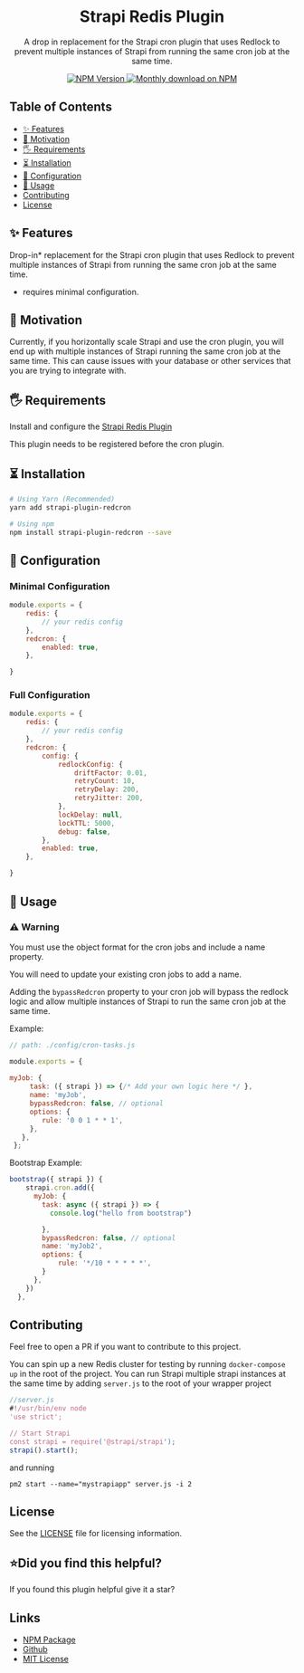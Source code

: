 <div align="center">
<h1>Strapi Redis Plugin</h1>
	
<p style="margin-top: 0;">A drop in replacement for the Strapi cron plugin that uses Redlock to prevent multiple instances of Strapi from running the same cron job at the same time.</p>
	
<p>
  <a href="https://www.npmjs.org/package/strapi-plugin-redcron">
    <img src="https://img.shields.io/npm/v/strapi-plugin-redcron/latest.svg" alt="NPM Version" />
  </a>
  <a href="https://www.npmjs.org/package/strapi-plugin-redcron">
    <img src="https://img.shields.io/npm/dm/strapi-plugin-redcron" alt="Monthly download on NPM" />
  </a>
</p>
</div>

## Table of Contents 

- [✨ Features](#-features)
- [🤔 Motivation](#-motivation)
- [🖐 Requirements](#-requirements)
- [⏳ Installation](#-installation)
- [🔧 Configuration](#-configuration)
- [🚚 Usage](#-usage)
- [Contributing](#contributing)
- [License](#license)

## ✨ Features

Drop-in* replacement for the Strapi cron plugin that uses Redlock to prevent multiple instances of Strapi from running the same cron job at the same time.

* requires minimal configuration.



## 🤔 Motivation
Currently, if you horizontally scale Strapi and use the cron plugin, you will end up with multiple instances of Strapi running the same cron job at the same time. This can cause issues with your database or other services that you are trying to integrate with.

## 🖐 Requirements

Install and configure the [Strapi Redis Plugin](https://github.com/strapi-community/strapi-plugin-redis)

This plugin needs to be registered before the cron plugin.

## ⏳ Installation

```bash
# Using Yarn (Recommended)
yarn add strapi-plugin-redcron

# Using npm
npm install strapi-plugin-redcron --save
```

## 🔧 Configuration

 

### Minimal Configuration

```js
module.exports = {
    redis: {
        // your redis config
    },
    redcron: {
        enabled: true,
    },

}
```

### Full Configuration
```js
module.exports = {
    redis: {
        // your redis config
    },
    redcron: {
        config: {
            redlockConfig: {
                driftFactor: 0.01,
                retryCount: 10,
                retryDelay: 200,
                retryJitter: 200,
            },
            lockDelay: null,
            lockTTL: 5000,
            debug: false,
        },
        enabled: true,
    },

}
```

## 🚚 Usage


### :warning: Warning 
You must use the object format for the cron jobs and include a name property.

You will need to update your existing cron jobs to add a name.

Adding the `bypassRedcron` property to your cron job will bypass the redlock logic and allow multiple instances of Strapi to run the same cron job at the same time.

Example:
```js
// path: ./config/cron-tasks.js

module.exports = {
  
myJob: {
     task: ({ strapi }) => {/* Add your own logic here */ },
     name: 'myJob',
     bypassRedcron: false, // optional
     options: {
        rule: '0 0 1 * * 1',
     },
   },
 };
```
Bootstrap Example:
```js
bootstrap({ strapi }) {
    strapi.cron.add({
      myJob: {
        task: async ({ strapi }) => {
          console.log("hello from bootstrap")

        },
        bypassRedcron: false, // optional
        name: 'myJob2',
        options: {
            rule: '*/10 * * * * *',
        }
      },
    })
  },
```



## Contributing

Feel free to open a PR if you want to contribute to this project. 

You can spin up a new Redis cluster for testing by running `docker-compose up` in the root of the project.
You can run Strapi multiple strapi instances at the same time by adding `server.js` to the root of your wrapper project
```js
//server.js
#!/usr/bin/env node
'use strict';

// Start Strapi
const strapi = require('@strapi/strapi');
strapi().start();
```
and running 

`pm2 start --name="mystrapiapp" server.js -i 2`

## License

See the [LICENSE](./LICENSE.md) file for licensing information.

## ⭐️Did you find this helpful?
If you found this plugin helpful give it a star?


## Links

 - [NPM Package](https://www.npmjs.com/package/strapi-plugin-redcron)
 - [Github](https://github.com/excl-networks/strapi-plugin-redcron)
 - [MIT License](LICENSE.md)